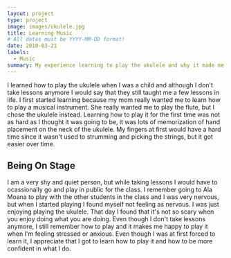 ```yaml
---
layout: project
type: project
image: images/ukulele.jpg
title: Learning Music
# All dates must be YYYY-MM-DD format!
date: 2010-03-21
labels:
  - Music
summary: My experience learning to play the ukulele and why it made me more confident.
---
```


I learned how to play the ukulele when I was a child and although I don't take lessons anymore I would say that they still taught me a few lessons in life. I first started learning because my mom really wanted me to learn how to play a musical instrument. She really wanted me to play the flute, but I chose the ukulele instead. Learning how to play it for the first time was not as hard as I thought it was going to be, it was lots of memorization of hand placement on the neck of the ukulele. My fingers at first would have a hard time since it wasn't used to strumming and picking the strings, but it got easier over time.

## Being On Stage

I am a very shy and quiet person, but while taking lessons I would have to ocassionally go and play in public for the class. I remember going to Ala Moana to play with the other students in the class and I was very nervous, but when I started playing I found myself not feeling as nervous. I was just enjoying playing the ukulele. That day I found that it's not so scary when you enjoy doing what you are doing. Even though I don't take lessons anymore, I still remember how to play and it makes me happy to play it when I'm feeling stressed or anxious. Even though I was at first forced to learn it, I appreciate that I got to learn how to play it and how to be more confident in what I do.
